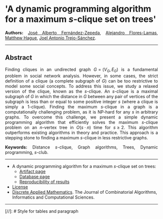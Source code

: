 <script type="text/javascript" charset="utf-8" 
src="https://cdn.mathjax.org/mathjax/latest/MathJax.js?config=TeX-AMS-MML_HTMLorMML,
https://vincenttam.github.io/javascripts/MathJaxLocal.js"></script>

# 'A dynamic programming algorithm for a maximum $s$-clique set on trees'

**Authors:** [José Alberto Fernández-Zepeda](https://dblp.org/pid/13/7045), [Alejandro Flores-Lamas](https://alexfloreslamas.wixsite.com/alexfl), [Matthew Hague](https://www.cs.rhul.ac.uk/home/uxac009/), [Joel Antonio Trejo-Sánchez](https://www.cimat.mx/~joel.trejo).

---

## Abstract

Finding cliques in an undirected graph $G = (V_G, E_G)$ is a fundamental problem in social network analysis. However, in some cases, the strict definition of a clique (a complete subgraph of $G$) can be too restrictive to model some social concepts. To address this issue, we study a relaxed version of the clique, known as the $s$-clique. An $s$-clique is a maximal subgraph of $G$ in which the distance in $G$ between any pair of vertices of the subgraph is less than or equal to some positive integer $s$ (where a clique is simply a $1$-clique). Finding the maximum $s$-clique in a graph is a computationally challenging problem, as it is NP-hard for any $s$ in arbitrary graphs. To overcome this challenge, we present a simple dynamic programming algorithm that efficiently solves the maximum $s$-clique problem on an $n$-vertex tree in $O(s \cdot n)$ time for $s \geq 2$. This algorithm outperforms existing algorithms in theory and practice. This approach is a stepping stone to finding a maximum $s$-clique in less restrictive graphs.

**Keywords:** Distance $s$-clique, Graph algorithms, Trees, Dynamic programming, $s$-club.

---

- A dynamic programming algorithm for a maximum $s$-clique set on trees: 
  - [Artifact page](./DAM_2023/Artifact.md)
  - [Database page](./DAM_2023/Database.md)
  - [Reproducibility of results](./DAM_2023/Experiments.md)
- [License](./license)
- [Discrete Applied Mathematics](https://www.sciencedirect.com/journal/discrete-applied-mathematics). The Journal of Combinatorial Algorithms, Informatics and Computational Sciences.

---

[//]: # Style  for tables and paragraph

<style>
  table {
  border-collapse: collapse;
}

td, th {
  border: 1px solid #999;
  padding: 0.5rem;
  text-align: center;
}

p {
  text-align: justify;
}
</style>

